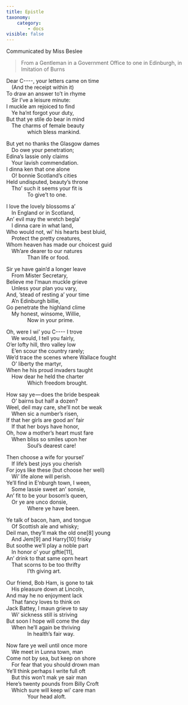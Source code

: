```yaml
---
title: Epistle
taxonomy:
    category:
        - docs
visible: false
---
```


<div class="author">Communicated by Miss Beslee</div>  

> From a Gentleman in a Government Office to one in Edinburgh, in Imitation of Burns

Dear C----, your letters came on time  
&emsp;(And the receipt within it)  
To draw an answer to’t in rhyme  
&emsp;Sir I’ve a leisure minute:  
I muckle am rejoiced to find  
&emsp;Ye ha’nt forgot your duty,  
But that ye stile do bear in mind  
&emsp;The charms of female beauty  
&emsp;&emsp;&emsp;&emsp;which bless mankind.

But yet no thanks the Glasgow dames  
&emsp;Do owe your penetration;  
Edina’s lassie only claims  
&emsp;Your lavish commendation.  
I dinna ken that one alone  
&emsp;O! bonnie Scotland’s cities  
Held undisputed, beauty’s throne  
&emsp;Tho’ such it seems your fit is  
&emsp;&emsp;&emsp;&emsp;To give’t to one.

I love the lovely blossoms a’  
&emsp;In England or in Scotland,  
An’ evil may the wretch begla’  
&emsp;I dinna care in what land,  
Who would not, wi’ his hearts best bluid,  
&emsp;Protect the pretty creatures,  
Whom heaven has made our choicest guid  
&emsp;Wh’are dearer to our natures  
&emsp;&emsp;&emsp;&emsp;Than life or food.

Sir ye have gain’d a longer leave  
&emsp;From Mister Secretary,  
Believe me I’maun muckle grieve  
&emsp;Unless your plan you vary,  
And, ’stead of resting a’ your time  
&emsp;A’n Edinburgh billie,  
Go penetrate the highland clime  
&emsp;My honest, winsome, Willie,  
&emsp;&emsp;&emsp;&emsp;Now in your prime.

Oh, were I wi’ you C---- I trove  
&emsp;We would, I tell you fairly,  
O’er lofty hill, thro valley low  
&emsp;E’en scour the country rarely;  
We’d trace the scenes where Wallace fought  
&emsp;O’ liberty the martyr,  
When he his proud invaders taught  
&emsp;How dear he held the charter  
&emsp;&emsp;&emsp;&emsp;Which freedom brought.

How say ye — does the bride bespeak  
&emsp;O’ bairns but half a dozen?  
Weel, deil may care, she’ll not be weak  
&emsp;When sic a number’s risen,  
If that her girls are good an’ fair  
&emsp;If that her boys have honor,  
Oh, how a mother’s heart must fare  
&emsp;When bliss so smiles upon her  
&emsp;&emsp;&emsp;&emsp;Soul’s dearest care!

Then choose a wife for yoursel’  
&emsp;If life’s best joys you cherish  
For joys like these (but choose her well)  
&emsp;Wi’ life alone will perish.  
Ye’ll find in E’nburgh town, I ween,  
&emsp;Some lassie sweet an’ sonsie,  
An’ fit to be your bosom’s queen,  
&emsp;Or ye are unco donsie,  
&emsp;&emsp;&emsp;&emsp;Where ye have been.

Ye talk of bacon, ham, and tongue  
&emsp;Of Scottish ale and whisky;  
Deil man, they’ll mak the old one[8] young  
&emsp;And Jem[9] and Harry[10] frisky  
But soothe we’ll play a noble part  
&emsp;In honor o’ your giftie[11],  
An’ drink to that same oprn heart  
&emsp;That scorns to be too thrifty  
&emsp;&emsp;&emsp;&emsp;I’th giving art.

Our friend, Bob Ham, is gone to tak  
&emsp;His pleasure down at Lincoln,  
And may he no enjoyment lack  
&emsp;That fancy loves to think on  
Jack Battey, I maun grieve to say  
&emsp;Wi’ sickness still is striving  
But soon I hope will come the day  
&emsp;When he’ll again be thriving  
&emsp;&emsp;&emsp;&emsp;In health’s fair way.

Now fare ye weil until once more  
&emsp;We meet in Lunna town, man  
Come not by sea, but keep on shore  
&emsp;For fear that you should drown man  
Ye’ll think perhaps I write full oft  
&emsp;But this won’t mak ye sair man  
Here’s twenty pounds from Billy Croft  
&emsp;Which sure will keep wi’ care man  
&emsp;&emsp;&emsp;&emsp;Your head aloft.
